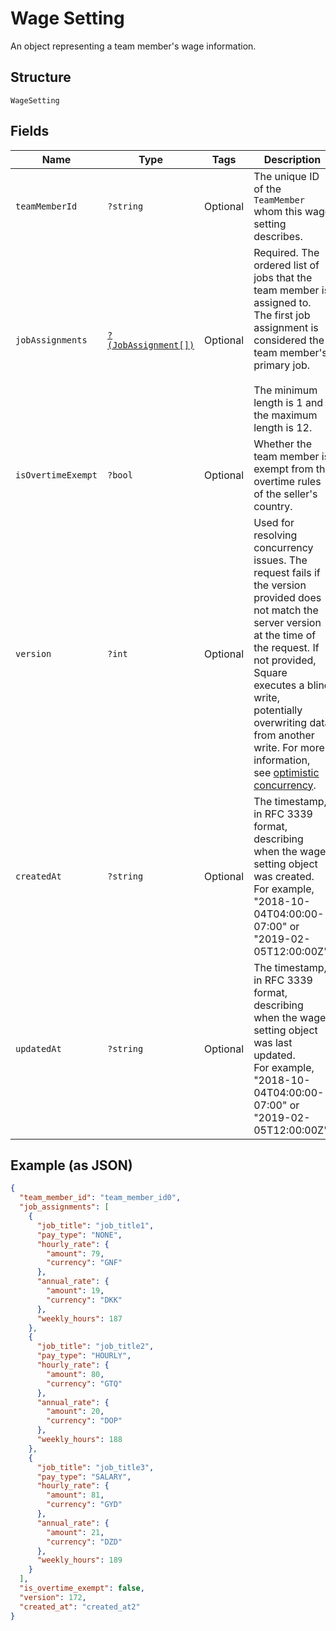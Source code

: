 
# Wage Setting

An object representing a team member's wage information.

## Structure

`WageSetting`

## Fields

| Name | Type | Tags | Description | Getter | Setter |
|  --- | --- | --- | --- | --- | --- |
| `teamMemberId` | `?string` | Optional | The unique ID of the `TeamMember` whom this wage setting describes. | getTeamMemberId(): ?string | setTeamMemberId(?string teamMemberId): void |
| `jobAssignments` | [`?(JobAssignment[])`](../../doc/models/job-assignment.md) | Optional | Required. The ordered list of jobs that the team member is assigned to.<br>The first job assignment is considered the team member's primary job.<br><br>The minimum length is 1 and the maximum length is 12. | getJobAssignments(): ?array | setJobAssignments(?array jobAssignments): void |
| `isOvertimeExempt` | `?bool` | Optional | Whether the team member is exempt from the overtime rules of the seller's country. | getIsOvertimeExempt(): ?bool | setIsOvertimeExempt(?bool isOvertimeExempt): void |
| `version` | `?int` | Optional | Used for resolving concurrency issues. The request fails if the version<br>provided does not match the server version at the time of the request. If not provided,<br>Square executes a blind write, potentially overwriting data from another write. For more information,<br>see [optimistic concurrency](https://developer.squareup.com/docs/working-with-apis/optimistic-concurrency). | getVersion(): ?int | setVersion(?int version): void |
| `createdAt` | `?string` | Optional | The timestamp, in RFC 3339 format, describing when the wage setting object was created.<br>For example, "2018-10-04T04:00:00-07:00" or "2019-02-05T12:00:00Z". | getCreatedAt(): ?string | setCreatedAt(?string createdAt): void |
| `updatedAt` | `?string` | Optional | The timestamp, in RFC 3339 format, describing when the wage setting object was last updated.<br>For example, "2018-10-04T04:00:00-07:00" or "2019-02-05T12:00:00Z". | getUpdatedAt(): ?string | setUpdatedAt(?string updatedAt): void |

## Example (as JSON)

```json
{
  "team_member_id": "team_member_id0",
  "job_assignments": [
    {
      "job_title": "job_title1",
      "pay_type": "NONE",
      "hourly_rate": {
        "amount": 79,
        "currency": "GNF"
      },
      "annual_rate": {
        "amount": 19,
        "currency": "DKK"
      },
      "weekly_hours": 187
    },
    {
      "job_title": "job_title2",
      "pay_type": "HOURLY",
      "hourly_rate": {
        "amount": 80,
        "currency": "GTQ"
      },
      "annual_rate": {
        "amount": 20,
        "currency": "DOP"
      },
      "weekly_hours": 188
    },
    {
      "job_title": "job_title3",
      "pay_type": "SALARY",
      "hourly_rate": {
        "amount": 81,
        "currency": "GYD"
      },
      "annual_rate": {
        "amount": 21,
        "currency": "DZD"
      },
      "weekly_hours": 189
    }
  ],
  "is_overtime_exempt": false,
  "version": 172,
  "created_at": "created_at2"
}
```

